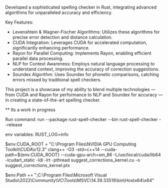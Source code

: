 Developed a sophisticated spelling checker in Rust, integrating advanced algorithms for unparalleled accuracy and efficiency.

Key Features:
- Levenshtein & Wagner-Fischer Algorithms: Utilizes these algorithms for precise error detection and distance calculation.
- CUDA Integration: Leverages CUDA for accelerated computation, significantly enhancing performance.
- Rayon for Parallel Computing: Implements Rayon, enabling efficient parallel data processing.
- NLP for Context Awareness: Employs natural language processing to understand context, improving the accuracy of correction suggestions.
- Soundex Algorithm: Uses Soundex for phonetic comparisons, catching errors missed by traditional spell checkers.

This project is a showcase of my ability to blend multiple technologies — from CUDA and Rayon for performance to NLP and Soundex for accuracy — in creating a state-of-the-art spelling checker.


** Its a work in progress


Run command:
run --package rust-spell-checker --bin rust-spell-checker --release

env variables: RUST_LOG=info


$env:CUDA_ROOT = "C:\Program Files\NVIDIA GPU Computing Toolkit\CUDA\v12.3"
clang++ -O3 -std=c++14 --cuda-path=${env:CUDA_ROOT} --cuda-gpu-arch=sm_86 -L/usr/local/cuda/lib64 -lcudart_static -ldl -lrt -pthread suggest_corrections_kernel.cu -o suggest_corrections_kernel.ptx


$env:Path += ";C:\Program Files\Microsoft Visual Studio\2022\Community\VC\Tools\MSVC\14.39.33519\bin\Hostx64\x64"


